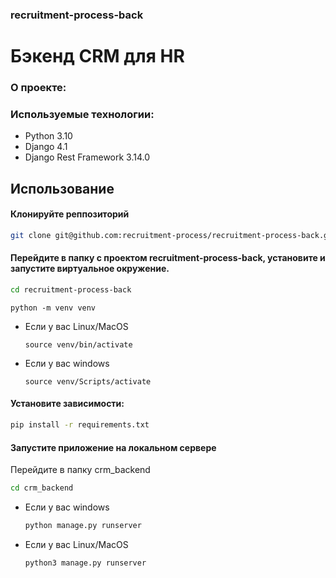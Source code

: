 ### recruitment-process-back

# Бэкенд CRM для HR

### О проекте:

### Используемые технологии:
- Python 3.10
- Django 4.1
- Django Rest Framework 3.14.0

## Использование

#### Клонируйте реппозиторий

```sh
git clone git@github.com:recruitment-process/recruitment-process-back.git
```

#### Перейдите в папку с проектом recruitment-process-back, установите и запустите виртуальное окружение.

```sh
cd recruitment-process-back
```

```
python -m venv venv
```

* Если у вас Linux/MacOS

    ```
    source venv/bin/activate
    ```

* Если у вас windows

    ```
    source venv/Scripts/activate
    ```
#### Установите зависимости:

```sh
pip install -r requirements.txt
```

#### Запустите приложение на локальном сервере
Перейдите в папку crm_backend
```sh
cd crm_backend
```
* Если у вас windows
    ```sh
    python manage.py runserver
    ```
* Если у вас Linux/MacOS
    ```sh
    python3 manage.py runserver
    ```
